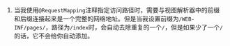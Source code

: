 1. 当我使用`@RequestMapping`注释指定访问路径时，需要与视图解析器中的前缀和后缀连接起来是一个完整的网络地址。但是当我设置前缀为`/WEB-INF/pages/`，路径为`/index`时，会自动去除重复的一个`/`，但是如果少了一个`/`的话，它不会给你自动添加。